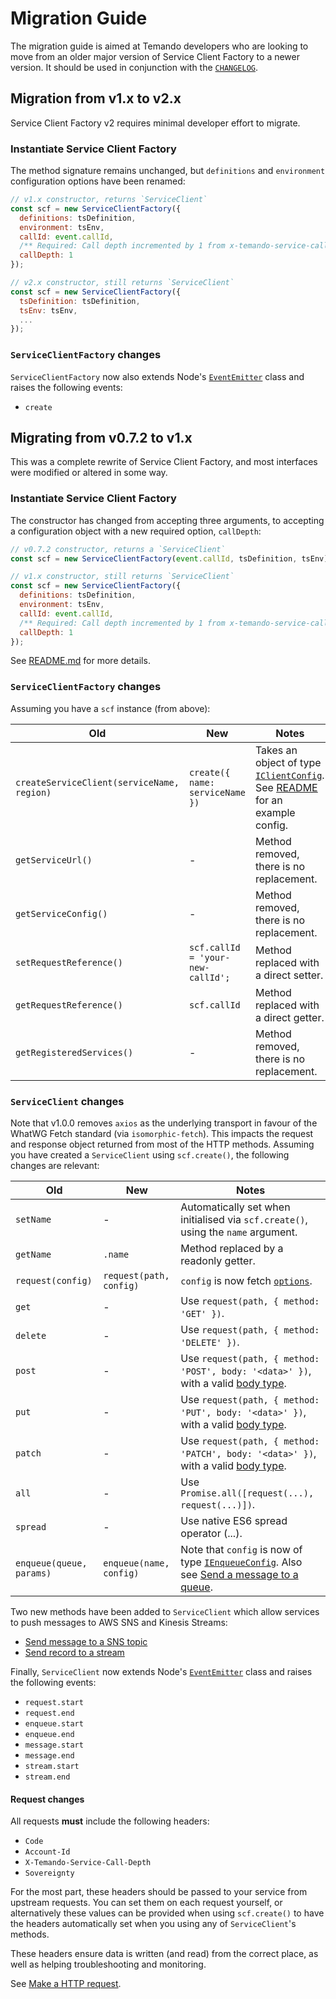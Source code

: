# Migration Guide

The migration guide is aimed at Temando developers who are looking to move from
an older major version of Service Client Factory to a newer version. It should
be used in conjunction with the [`CHANGELOG`](CHANGELOG.md).

## Migration from v1.x to v2.x

Service Client Factory v2 requires minimal developer effort to migrate.

### Instantiate Service Client Factory

The method signature remains unchanged, but `definitions` and `environment`
configuration options have been renamed:

```js
// v1.x constructor, returns `ServiceClient`
const scf = new ServiceClientFactory({
  definitions: tsDefinition,
  environment: tsEnv,
  callId: event.callId,
  /** Required: Call depth incremented by 1 from x-temando-service-call-depth header (set to 0 if no previous request) */
  callDepth: 1
});

// v2.x constructor, still returns `ServiceClient`
const scf = new ServiceClientFactory({
  tsDefinition: tsDefinition,
  tsEnv: tsEnv,
  ...
});
```

### `ServiceClientFactory` changes

`ServiceClientFactory` now also extends Node's [`EventEmitter`](https://nodejs.org/dist/latest-v6.x/docs/api/events.html#events_class_eventemitter)
class and raises the following events:

- `create`

## Migrating from v0.7.2 to v1.x

This was a complete rewrite of Service Client Factory, and most interfaces were
modified or altered in some way.

### Instantiate Service Client Factory

The constructor has changed from accepting three arguments, to accepting a
configuration object with a new required option, `callDepth`:

```js
// v0.7.2 constructor, returns a `ServiceClient`
const scf = new ServiceClientFactory(event.callId, tsDefinition, tsEnv);

// v1.x constructor, still returns `ServiceClient`
const scf = new ServiceClientFactory({
  definitions: tsDefinition,
  environment: tsEnv,
  callId: event.callId,
  /** Required: Call depth incremented by 1 from x-temando-service-call-depth header (set to 0 if no previous request) */
  callDepth: 1
});
```

See [README.md](https://src.temando.io/service-registry/service-client-factory/tree/v1.0.0#instantiate-service-client-factory) for more details.

### `ServiceClientFactory` changes

Assuming you have a `scf` instance (from above):

|                    Old                     |                New                |                                                                                                                                     Notes                                                                                                                                     |
| ------------------------------------------ | --------------------------------- | ----------------------------------------------------------------------------------------------------------------------------------------------------------------------------------------------------------------------------------------------------------------------------- |
| `createServiceClient(serviceName, region)` | `create({ name: serviceName })`   | Takes an object of type [`IClientConfig`](https://src.temando.io/service-registry/service-client-factory/blob/v1.0.0/src/types.ts#L47). See [README](https://src.temando.io/service-registry/service-client-factory/tree/v1.0.0#create-service-client) for an example config. |
| `getServiceUrl()`                          | -                                 | Method removed, there is no replacement.                                                                                                                                                                                                                                      |
| `getServiceConfig()`                       | -                                 | Method removed, there is no replacement.                                                                                                                                                                                                                                      |
| `setRequestReference()`                    | `scf.callId = 'your-new-callId';` | Method replaced with a direct setter.                                                                                                                                                                                                                                         |
| `getRequestReference()`                    | `scf.callId`                      | Method replaced with a direct getter.                                                                                                                                                                                                                                         |
| `getRegisteredServices()`                  | -                                 | Method removed, there is no replacement.                                                                                                                                                                                                                                      |

### `ServiceClient` changes

Note that v1.0.0 removes `axios` as the underlying transport in favour of the
WhatWG Fetch standard (via `isomorphic-fetch`). This impacts the request and
response object returned from most of the HTTP methods. Assuming you have
created a `ServiceClient` using `scf.create()`, the following changes are
relevant:

|           Old            |           New           |                                                                                                                                              Notes                                                                                                                                              |
| ------------------------ | ----------------------- | ----------------------------------------------------------------------------------------------------------------------------------------------------------------------------------------------------------------------------------------------------------------------------------------------- |
| `setName`                | -                       | Automatically set when initialised via `scf.create()`, using the `name` argument.                                                                                                                                                                                                               |
| `getName`                | `.name`                 | Method replaced by a readonly getter.                                                                                                                                                                                                                                                           |
| `request(config)`        | `request(path, config)` | `config` is now fetch [`options`](https://github.github.io/fetch/#options).                                                                                                                                                                                                                     |
| `get`                    | -                       | Use `request(path, { method: 'GET' })`.                                                                                                                                                                                                                                                         |
| `delete`                 | -                       | Use `request(path, { method: 'DELETE' })`.                                                                                                                                                                                                                                                      |
| `post`                   | -                       | Use `request(path, { method: 'POST', body: '<data>' })`, with a valid [body type](https://github.github.io/fetch/#request-body).                                                                                                                                                                |
| `put`                    | -                       | Use `request(path, { method: 'PUT', body: '<data>' })`, with a valid [body type](https://github.github.io/fetch/#request-body).                                                                                                                                                                 |
| `patch`                  | -                       | Use `request(path, { method: 'PATCH', body: '<data>' })`, with a valid [body type](https://github.github.io/fetch/#request-body).                                                                                                                                                               |
| `all`                    | -                       | Use `Promise.all([request(...), request(...)])`.                                                                                                                                                                                                                                                |
| `spread`                 | -                       | Use native ES6 spread operator (...).                                                                                                                                                                                                                                                           |
| `enqueue(queue, params)` | `enqueue(name, config)` | Note that `config` is now of type [`IEnqueueConfig`](https://src.temando.io/service-registry/service-client-factory/blob/v1.0.0/src/types.ts#L175). Also see [Send a message to a queue](https://src.temando.io/service-registry/service-client-factory/tree/v1.0.0#send-a-message-to-a-queue). |

Two new methods have been added to `ServiceClient` which allow services to
push messages to AWS SNS and Kinesis Streams:

- [Send message to a SNS topic](https://src.temando.io/service-registry/service-client-factory/tree/v1.0.0#send-a-message-to-an-sns-topic)
- [Send record to a stream](https://src.temando.io/service-registry/service-client-factory/tree/v1.0.0#stream-a-record-to-a-stream)

Finally, `ServiceClient` now extends Node's [`EventEmitter`](https://nodejs.org/dist/latest-v6.x/docs/api/events.html#events_class_eventemitter)
class and raises the following events:

- `request.start`
- `request.end`
- `enqueue.start`
- `enqueue.end`
- `message.start`
- `message.end`
- `stream.start`
- `stream.end`

#### Request changes

All requests **must** include the following headers:

- `Code`
- `Account-Id`
- `X-Temando-Service-Call-Depth`
- `Sovereignty`

For the most part, these headers should be passed to your service from upstream
requests. You can set them on each request yourself, or alternatively these
values can be provided when using `scf.create()` to have the headers
automatically set when you using any of `ServiceClient`'s methods.

These headers ensure data is written (and read) from the correct place, as
well as helping troubleshooting and monitoring.

See [Make a HTTP request](https://src.temando.io/service-registry/service-client-factory/tree/v1.0.0#make-a-http-request).
